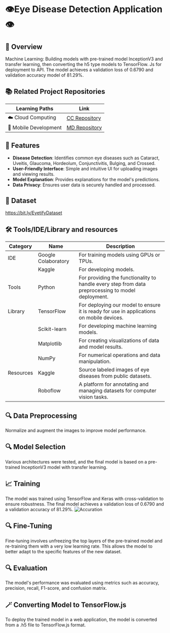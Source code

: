 # 👁️Eye Disease Detection Application👁️

## 📑 Overview

Machine Learning: Building models with pre-trained model InceptionV3 and transfer learning, then converting the h5 type models to TensorFlow. Js for deployment to API. The model achieves a validation loss of 0.6790 and validation accuracy model of 81.29%.

## 📚 Related Project Repositories
| Learning Paths      | Link                                                   | 
|-------------------------|------------------------------------------------------------------|
| ☁️ Cloud Computing | [CC Repository](https://github.com/EyeTify/Cloud-Computing)   | 
| 📱 Mobile Development|  [MD Repository](https://github.com/EyeTify/Mobile-Development)    | 



## 📲 Features

- **Disease Detection**: Identifies common eye diseases such as Cataract, Uveitis, Glaucoma, Hordeolum, Conjunctivitis, Bulging, and Crossed.
- **User-Friendly Interface**: Simple and intuitive UI for uploading images and viewing results.
- **Model Explanation**: Provides explanations for the model's predictions.
- **Data Privacy**: Ensures user data is securely handled and processed.

## 📄 Dataset
https://bit.ly/EyetifyDataset

## 🛠 Tools/IDE/Library and resources
| Category        | Name            | Description                                                                                           |
|-----------------|-----------------|-------------------------------------------------------------------------------------------------------|
| IDE             | Google Colaboratory | For training models using GPUs or TPUs.                                                              |
|                 | Kaggle          | For developing models.                                                                                |
| Tools           | Python          | For providing the functionality to handle every step from data preprocessing to model deployment.   |
| Library         | TensorFlow      | For deploying our model to ensure it is ready for use in applications on mobile devices.             |
|                 | Scikit-learn    | For developing machine learning models.                                                              |
|                 | Matplotlib      | For creating visualizations of data and model results.                                                |
|                 | NumPy           | For numerical operations and data manipulation.                                                       |
| Resources       | Kaggle          | Source labeled images of eye diseases from public datasets.                                           |
|                 | Roboflow        | A platform for annotating and managing datasets for computer vision tasks.                           |


## 🔍 Data Preprocessing
Normalize and augment the images to improve model performance.

## 🔍 Model Selection
Various architectures were tested, and the final model is based on a pre-trained InceptionV3 model with transfer learning.

## 📈 Training
The model was trained using TensorFlow and Keras with cross-validation to ensure robustness. The final model achieves a validation loss of 0.6790 and a validation accuracy of 81.29%.
![Accuration](https://drive.google.com/file/d/1R7M7vsqs9N7KITTfxwuiWIZC2LVE6Cgx/view?usp=sharing)
## 🔍 Fine-Tuning
Fine-tuning involves unfreezing the top layers of the pre-trained model and re-training them with a very low learning rate. This allows the model to better adapt to the specific features of the new dataset.

## 🔍 Evaluation
The model's performance was evaluated using metrics such as accuracy, precision, recall, F1-score, and confusion matrix.

## 🪄 Converting Model to TensorFlow.js
To deploy the trained model in a web application, the model is converted from a .h5 file to TensorFlow.js format.
